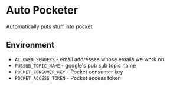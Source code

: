 # Auto Pocketer

Automatically puts stuff into pocket

## Environment

- `ALLOWED_SENDERS` - email addresses whose emails we work on
- `PUBSUB_TOPIC_NAME` - google's pub sub topic name
- `POCKET_CONSUMER_KEY` - Pocket consumer key
- `POCKET_ACCESS_TOKEN` - Pocket access token
